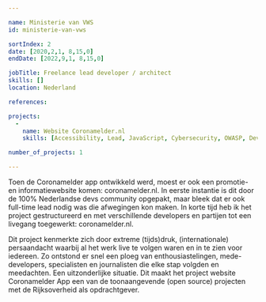```yaml
---

name: Ministerie van VWS
id: ministerie-van-vws

sortIndex: 2
date: [2020,2,1, 8,15,0]
endDate: [2022,9,1, 8,15,0]

jobTitle: Freelance lead developer / architect
skills: []
location: Nederland

references:

projects:
  -
    name: Website Coronamelder.nl
    skills: [Accessibility, Lead, JavaScript, Cybersecurity, OWASP, DevOps]

number_of_projects: 1

---
```


Toen de Coronamelder app ontwikkeld werd, moest er ook een promotie- en informatiewebsite komen: coronamelder.nl. In eerste instantie is dit door de 100% Nederlandse devs community opgepakt, maar bleek dat er ook full-time lead nodig was die afwegingen kon maken. In korte tijd heb ik het project gestructureerd en met verschillende developers en partijen tot een livegang toegewerkt: coronamelder.nl.

Dit project kenmerkte zich door extreme (tijds)druk, (internationale) persaandacht waarbij al het werk live te volgen waren en in te zien voor iedereen. Zo ontstond er snel een ploeg van enthousiastelingen, mede-developers, specialisten en journalisten die elke stap volgden en meedachten. Een uitzonderlijke situatie. Dit maakt het project website Coronamelder App een van de toonaangevende (open source) projecten met de Rijksoverheid als opdrachtgever.
